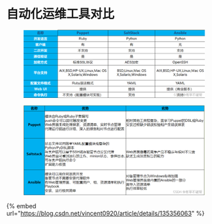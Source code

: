 # 自动化运维工具对比

<figure><img src="../../.gitbook/assets/image.png" alt=""><figcaption></figcaption></figure>

<figure><img src="../../.gitbook/assets/image (1).png" alt=""><figcaption></figcaption></figure>

{% embed url="https://blog.csdn.net/vincent0920/article/details/135356063" %}

